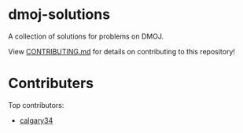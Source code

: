 # dmoj-solutions
A collection of solutions for problems on DMOJ.

View [CONTRIBUTING.md](CONTRIBUTING.md) for details on contributing to this repository!

# Contributers

Top contributors:
<ul>
	<li><a href="https://github.com/calgary34">calgary34</a></li>
</ul>